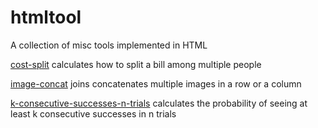 # htmltool

A collection of misc tools implemented in HTML

[cost-split](cost-split.html) calculates how to split a bill among multiple people

[image-concat](image-concat.html) joins concatenates multiple images in a row or a column

[k-consecutive-successes-n-trials](k-consecutive-successes-n-trials.html) calculates the probability of seeing at least k consecutive successes in n trials

